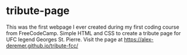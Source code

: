 # tribute-page
This was the first webpage I ever created during my first coding course from FreeCodeCamp. Simple HTML and CSS to create a tribute page for UFC legend Georges St. Pierre. Visit the page at https://alex-deremer.github.io/tribute-fcc/

